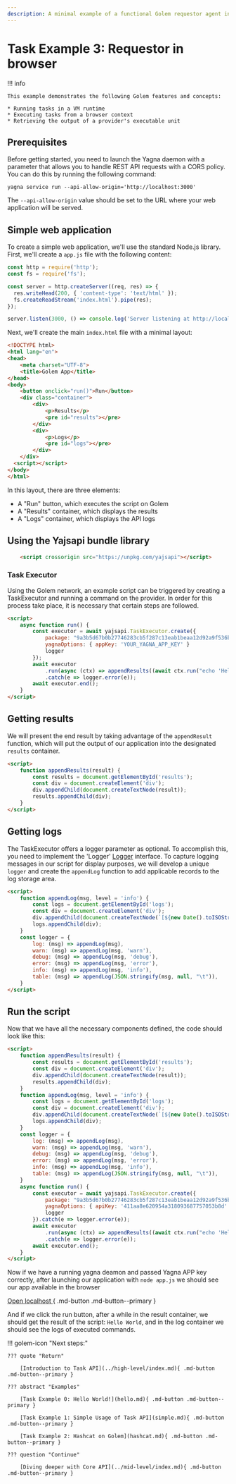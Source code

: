 ```yaml
---
description: A minimal example of a functional Golem requestor agent in browser
---
```


# Task Example 3: Requestor in browser

!!! info

    This example demonstrates the following Golem features and concepts:
    
    * Running tasks in a VM runtime
    * Executing tasks from a browser context
    * Retrieving the output of a provider's executable unit

## Prerequisites

Before getting started, you need to launch the Yagna daemon with a parameter that allows you to handle REST API requests with a CORS policy. You can do this by running the following command:

```shell
yagna service run --api-allow-origin='http://localhost:3000'
```

The `--api-allow-origin` value should be set to the URL where your web application will be served.

## Simple web application

To create a simple web application, we'll use the standard Node.js library. First, we'll create a `app.js` file with the following content:

```javascript
const http = require('http');
const fs = require('fs');

const server = http.createServer((req, res) => {
  res.writeHead(200, { 'content-type': 'text/html' });
  fs.createReadStream('index.html').pipe(res);
});

server.listen(3000, () => console.log('Server listening at http://localhost:3000'));
```

Next, we'll create the main `index.html` file with a minimal layout:

```html
<!DOCTYPE html>
<html lang="en">
<head>
    <meta charset="UTF-8">
    <title>Golem App</title>
</head>
<body>
    <button onclick="run()">Run</button>
    <div class="container">
        <div>
            <p>Results</p>
            <pre id="results"></pre>
        </div>
        <div>
            <p>Logs</p>
            <pre id="logs"></pre>
        </div>
    </div>
  <script></script>
</body>
</html>
```

In this layout, there are three elements:

- A "Run" button, which executes the script on Golem
- A "Results" container, which displays the results
- A "Logs" container, which displays the API logs

## Using the Yajsapi bundle library

```html
    <script crossorigin src="https://unpkg.com/yajsapi"></script>
```

### Task Executor

Using the Golem network, an example script can be triggered by creating a TaskExecutor and running a command on the provider. In order for this process take place, it is necessary that certain steps are followed.
```html
<script>
    async function run() {
        const executor = await yajsapi.TaskExecutor.create({
            package: "9a3b5d67b0b27746283cb5f287c13eab1beaa12d92a9f536b747c7ae",
            yagnaOptions: { appKey: 'YOUR_YAGNA_APP_KEY' }
            logger
        });
        await executor
            .run(async (ctx) => appendResults((await ctx.run("echo 'Hello World'")).stdout))
            .catch(e => logger.error(e));
        await executor.end();
    }
</script>
```

## Getting results

We will present the end result by taking advantage of the `appendResult` function, which will put the output of our application into the designated `results` container.
```html
<script>
    function appendResults(result) {
        const results = document.getElementById('results');
        const div = document.createElement('div');
        div.appendChild(document.createTextNode(result));
        results.appendChild(div);
    }
</script>
```

## Getting logs

The TaskExecutor offers a logger parameter as optional. To accomplish this, you need to implement the 'Logger' [Logger](../docs/interfaces/utils_logger.Logger) interface. To capture logging messages in our script for display purposes, we will develop a unique `logger` and create the `appendLog` function to add applicable records to the log storage area.
```html
<script>
    function appendLog(msg, level = 'info') {
        const logs = document.getElementById('logs');
        const div = document.createElement('div');
        div.appendChild(document.createTextNode(`[${new Date().toISOString()}] [${level}] ${msg}`));
        logs.appendChild(div);
    }
    const logger = {
        log: (msg) => appendLog(msg),
        warn: (msg) => appendLog(msg, 'warn'),
        debug: (msg) => appendLog(msg, 'debug'),
        error: (msg) => appendLog(msg, 'error'),
        info: (msg) => appendLog(msg, 'info'),
        table: (msg) => appendLog(JSON.stringify(msg, null, "\t")),
    }
</script>
```

## Run the script

Now that we have all the necessary components defined, the code should look like this:

```html
<script>
    function appendResults(result) {
        const results = document.getElementById('results');
        const div = document.createElement('div');
        div.appendChild(document.createTextNode(result));
        results.appendChild(div);
    }
    function appendLog(msg, level = 'info') {
        const logs = document.getElementById('logs');
        const div = document.createElement('div');
        div.appendChild(document.createTextNode(`[${new Date().toISOString()}] [${level}] ${msg}`));
        logs.appendChild(div);
    }
    const logger = {
        log: (msg) => appendLog(msg),
        warn: (msg) => appendLog(msg, 'warn'),
        debug: (msg) => appendLog(msg, 'debug'),
        error: (msg) => appendLog(msg, 'error'),
        info: (msg) => appendLog(msg, 'info'),
        table: (msg) => appendLog(JSON.stringify(msg, null, "\t")),
    }
    async function run() {
        const executor = await yajsapi.TaskExecutor.create({
            package: "9a3b5d67b0b27746283cb5f287c13eab1beaa12d92a9f536b747c7ae",
            yagnaOptions: { apiKey: '411aa8e620954a318093687757053b8d' },
            logger
        }).catch(e => logger.error(e));
        await executor
            .run(async (ctx) => appendResults((await ctx.run("echo 'Hello World'")).stdout))
            .catch(e => logger.error(e));
        await executor.end();
    }
</script>
```

Now if we have a running yagna deamon and passed Yagna APP key correctly, after launching our application with `node app.js` we should see our app available in the browser

[ Open localhost ](http://localhost:3000){ .md-button .md-button--primary }

And if we click the run button, after a while in the result container, we should get the result of the script: `Hello World`, and in the log container we should see the logs of executed commands.

!!! golem-icon "Next steps:"

    ??? quote "Return"

        [Introduction to Task API](../high-level/index.md){ .md-button .md-button--primary }
    
    ??? abstract "Examples"
        
        [Task Example 0: Hello World!](hello.md){ .md-button .md-button--primary }

        [Task Example 1: Simple Usage of Task API](simple.md){ .md-button .md-button--primary }

        [Task Example 2: Hashcat on Golem](hashcat.md){ .md-button .md-button--primary }

    ??? question "Continue"

        [Diving deeper with Core API](../mid-level/index.md){ .md-button .md-button--primary }